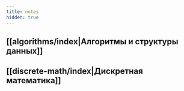 ```yaml
---
title: notes
hidden: true 
---
```


## [[algorithms/index|Алгоритмы и структуры данных]]
## [[discrete-math/index|Дискретная математика]]